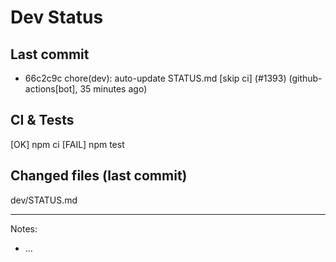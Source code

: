 # Dev Status

## Last commit
- 66c2c9c chore(dev): auto-update STATUS.md [skip ci] (#1393) (github-actions[bot], 35 minutes ago)
## CI & Tests
[OK] npm ci
[FAIL] npm test

## Changed files (last commit)
dev/STATUS.md

---
Notes:
- ...
